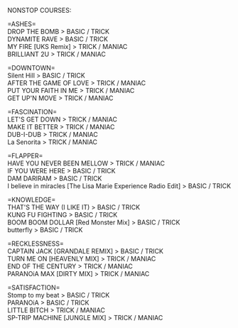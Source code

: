 NONSTOP COURSES:

=ASHES=
<br>DROP THE BOMB > BASIC / TRICK
<br>DYNAMITE RAVE > BASIC / TRICK
<br>MY FIRE [UKS Remix] > TRICK / MANIAC
<br>BRILLIANT 2U > TRICK / MANIAC

=DOWNTOWN=
<br>Silent Hill > BASIC / TRICK
<br>AFTER THE GAME OF LOVE > TRICK / MANIAC
<br>PUT YOUR FAITH IN ME > TRICK / MANIAC
<br>GET UP'N MOVE > TRICK / MANIAC

=FASCINATION=
<br>LET'S GET DOWN > TRICK / MANIAC
<br>MAKE IT BETTER > TRICK / MANIAC
<br>DUB-I-DUB > TRICK / MANIAC
<br>La Senorita > TRICK / MANIAC

=FLAPPER=
<br>HAVE YOU NEVER BEEN MELLOW > TRICK / MANIAC
<br>IF YOU WERE HERE > BASIC / TRICK
<br>DAM DARIRAM > BASIC / TRICK
<br>I believe in miracles [The Lisa Marie Experience Radio Edit] > BASIC / TRICK

=KNOWLEDGE=
<br>THAT'S THE WAY (I LIKE IT) > BASIC / TRICK
<br>KUNG FU FIGHTING > BASIC / TRICK
<br>BOOM BOOM DOLLAR [Red Monster Mix] > BASIC / TRICK
<br>butterfly > BASIC / TRICK

=RECKLESSNESS=
<br>CAPTAIN JACK [GRANDALE REMIX] > BASIC / TRICK
<br>TURN ME ON [HEAVENLY MIX] > TRICK / MANIAC
<br>END OF THE CENTURY > TRICK / MANIAC
<br>PARANOiA MAX [DIRTY MIX] > TRICK / MANIAC

=SATISFACTION=
<br>Stomp to my beat > BASIC / TRICK
<br>PARANOiA > BASIC / TRICK
<br>LITTLE BITCH > TRICK / MANIAC
<br>SP-TRIP MACHINE [JUNGLE MIX] > TRICK / MANIAC
